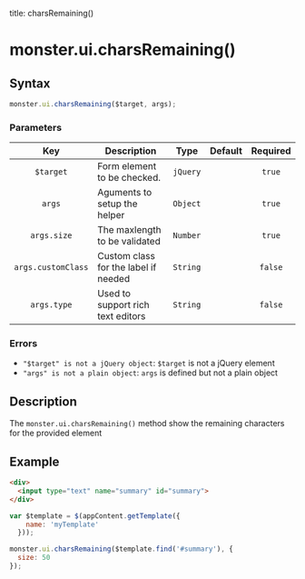 title: charsRemaining()

# monster.ui.charsRemaining()

## Syntax
```javascript
monster.ui.charsRemaining($target, args);
```

### Parameters
Key | Description | Type | Default | Required
:-: | --- | :-: | :-: | :-:
`$target` | Form element to be checked. | `jQuery` | | `true`
`args` | Aguments to setup the helper | `Object` | | `true`
`args.size` | The maxlength to be validated | `Number` | | `true`
`args.customClass` | Custom class for the label if needed | `String` | | `false`
`args.type` | Used to support rich text editors | `String` | | `false`

### Errors

* `"$target" is not a jQuery object`: `$target` is not a jQuery element
* `"args" is not a plain object`: `args` is defined but not a plain object

## Description
The `monster.ui.charsRemaining()` method show the remaining characters for the provided element

## Example

```html
<div>
  <input type="text" name="summary" id="summary">
</div>
```
```javascript
var $template = $(appContent.getTemplate({
    name: 'myTemplate'
  }));

monster.ui.charsRemaining($template.find('#summary'), {
  size: 50
});
```
